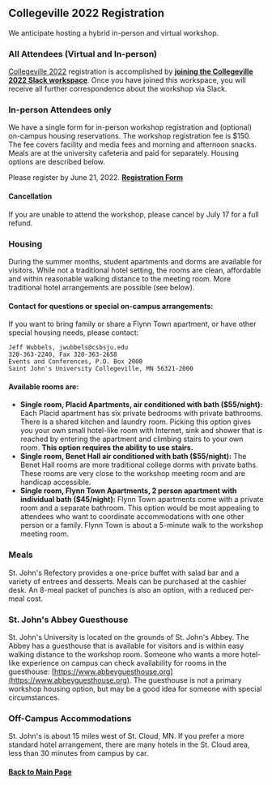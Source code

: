 ## Collegeville 2022 Registration

We anticipate hosting a hybrid in-person and virtual workshop.

### All Attendees (Virtual and In-person)

[Collegeville 2022](https://collegeville.github.io/CW22) registration is accomplished by [**joining the Collegeville 2022 Slack workspace**](https://join.slack.com/t/collegeville2022/shared_invite/zt-tncugm1c-5iUJ3KIOFSIiW5U36Zo2jQ).  Once you have joined this workspace, you will receive all further correspondence about the workshop via Slack.

### In-person Attendees only

We have a single form for in-person workshop registration and (optional) on-campus housing reservations.  The workshop registration fee is $150. The fee covers facility and media fees and morning and afternoon snacks.  Meals are at the university cafeteria and paid for separately. Housing options are described below.

Please register by June 21, 2022. [**Registration Form**]()

#### Cancellation

If you are unable to attend the workshop, please cancel by July 17 for a full refund.

### Housing

During the summer months, student apartments and dorms are available for visitors.  While not a traditional hotel setting, the rooms are clean, affordable and within reasonable walking distance to the meeting room.  More traditional hotel arrangements are possible (see below).  

#### Contact for questions or special on-campus arrangements:

If you want to bring family or share a Flynn Town apartment, or have other special housing needs, please contact:

```
Jeff Wubbels, jwubbels@csbsju.edu
320-363-2240, Fax 320-363-2658
Events and Conferences, P.O. Box 2000
Saint John's University Collegeville, MN 56321-2000
```

#### Available rooms are:

- **Single room, Placid Apartments, air conditioned with bath ($55/night):** Each Placid apartment has six private bedrooms with private bathrooms.  There is a shared kitchen and laundry room.  Picking this option gives you your own small hotel-like room with Internet, sink and shower that is reached by entering the apartment and climbing stairs to your own room.  **This option requires the ability to use stairs.**
- **Single room, Benet Hall air conditioned with bath ($55/night):** The Benet Hall rooms are more traditional college dorms with private baths.  These rooms are very close to the workshop meeting room and are handicap accessible.
- **Single room, Flynn Town Apartments, 2 person apartment with individual bath ($45/night):** Flynn Town apartments come with a private room and a separate bathroom.  This option would be most appealing to attendees who want to coordinate accommodations with one other person or a family.  Flynn Town is about a 5-minute walk to the workshop meeting room.

### Meals

St. John's Refectory provides a one-price buffet with salad bar and a variety of entrees and desserts.  Meals can be purchased at the cashier desk.  An 8-meal packet of punches is also an option, with a reduced per-meal cost.

### St. John's Abbey Guesthouse

St. John's University is located on the grounds of St. John's Abbey.  The Abbey has a guesthouse that is available for visitors and is within easy walking distance to the workshop room.  Someone who wants a more hotel-like experience on campus can check availability for rooms in the guesthouse: [https://www.abbeyguesthouse.org](https://www.abbeyguesthouse.org). The guesthouse is not a primary workshop housing option, but may be a good idea for someone with special circumstances.

### Off-Campus Accommodations

St. John's is about 15 miles west of St. Cloud, MN.  If you prefer a more standard hotel arrangement, there are many hotels in the St. Cloud area, less than 30 minutes from campus by car.


#### [Back to Main Page](index.md)
